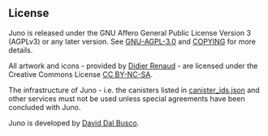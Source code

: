 ## License

Juno is released under the GNU Affero General Public License Version 3 (AGPLv3) or any later version. See [GNU-AGPL-3.0](GNU-AGPL-3.0) and [COPYING](COPYING) for more details.

All artwork and icons - provided by [Didier Renaud](https://www.customfuture.com/) - are licensed under the Creative Commons License [CC BY-NC-SA](https://creativecommons.org/licenses/by-nc-sa/4.0/legalcode).

The infrastructure of Juno - i.e. the canisters listed in [canister_ids.json](canister_ids.json) and other services must not be used unless special agreements have been concluded with Juno.

Juno is developed by [David Dal Busco](mailto:david.dalbusco@outlook.com).
